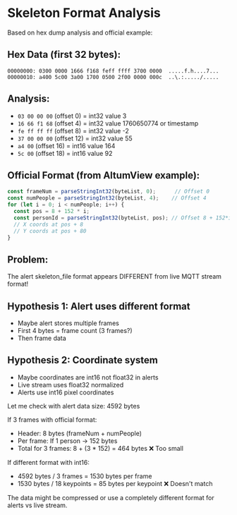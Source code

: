 # Skeleton Format Analysis

Based on hex dump analysis and official example:

## Hex Data (first 32 bytes):
```
00000000: 0300 0000 1666 f168 feff ffff 3700 0000  .....f.h....7...
00000010: a400 5c00 3a00 1700 0500 2f00 0000 000c  ..\.:...../.....
```

## Analysis:
- `03 00 00 00` (offset 0) = int32 value 3
- `16 66 f1 68` (offset 4) = int32 value 1760650774 or timestamp
- `fe ff ff ff` (offset 8) = int32 value -2
- `37 00 00 00` (offset 12) = int32 value 55
- `a4 00` (offset 16) = int16 value 164
- `5c 00` (offset 18) = int16 value 92

## Official Format (from AltumView example):
```javascript
const frameNum = parseStringInt32(byteList, 0);      // Offset 0
const numPeople = parseStringInt32(byteList, 4);    // Offset 4
for (let i = 0; i < numPeople; i++) {
  const pos = 8 + 152 * i;
  const personId = parseStringInt32(byteList, pos); // Offset 8 + 152*i
  // X coords at pos + 8
  // Y coords at pos + 80
}
```

## Problem:
The alert skeleton_file format appears DIFFERENT from live MQTT stream format!

## Hypothesis 1: Alert uses different format
- Maybe alert stores multiple frames
- First 4 bytes = frame count (3 frames?)
- Then frame data

## Hypothesis 2: Coordinate system
- Maybe coordinates are int16 not float32 in alerts
- Live stream uses float32 normalized
- Alerts use int16 pixel coordinates

Let me check with alert data size: 4592 bytes

If 3 frames with official format:
- Header: 8 bytes (frameNum + numPeople)
- Per frame: If 1 person → 152 bytes
- Total for 3 frames: 8 + (3 * 152) = 464 bytes ❌ Too small

If different format with int16:
- 4592 bytes / 3 frames = 1530 bytes per frame
- 1530 bytes / 18 keypoints = 85 bytes per keypoint ❌ Doesn't match

The data might be compressed or use a completely different format for alerts vs live stream.
